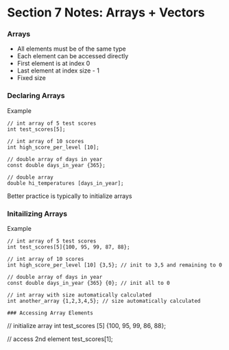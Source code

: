 # Section 7 Notes: Arrays + Vectors

### Arrays

* All elements must be of the same type
* Each element can be accessed directly
* First element is at index 0
* Last element at index size - 1
* Fixed size

### Declaring Arrays

Example

```
// int array of 5 test scores
int test_scores[5];

// int array of 10 scores
int high_score_per_level [10];

// double array of days in year
const double days_in_year {365};

// double array
double hi_temperatures [days_in_year];
```
Better practice is typically to initialize arrays


### Initailizing Arrays

Example

```
// int array of 5 test scores
int test_scores[5]{100, 95, 99, 87, 88};

// int array of 10 scores
int high_score_per_level [10] {3,5}; // init to 3,5 and remaining to 0

// double array of days in year
const double days_in_year {365} {0}; // init all to 0

// int array with size automatically calculated
int another_array {1,2,3,4,5}; // size automatically calculated

### Accessing Array Elements

```
// initialize array
int test_scores [5] {100, 95, 99, 86, 88};

// access 2nd element
test_scores[1];

```
